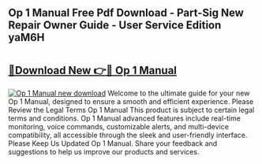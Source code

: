 ## Op 1 Manual Free Pdf Download - Part-Sig New Repair Owner Guide - User Service Edition yaM6H

# <h2><a href="http://cf20840.oget.top/?id=Op+1+Manual">🔗Download New 👉🔴 Op 1 Manual</a></h2>

[![Op 1 Manual new download](https://i.imgur.com/5g1atiW.png)](http://cf20840.oget.top/?id=Op+1+Manual)
Welcome to the ultimate guide for your new Op 1 Manual, designed to ensure a smooth and efficient experience. Please Review the Legal Terms Op 1 Manual This product is subject to certain legal terms and conditions. Op 1 Manual advanced features include real-time monitoring, voice commands, customizable alerts, and multi-device compatibility, all accessible through the sleek and user-friendly interface. Please Keep Us Updated Op 1 Manual. Share your feedback and suggestions to help us improve our products and services.

